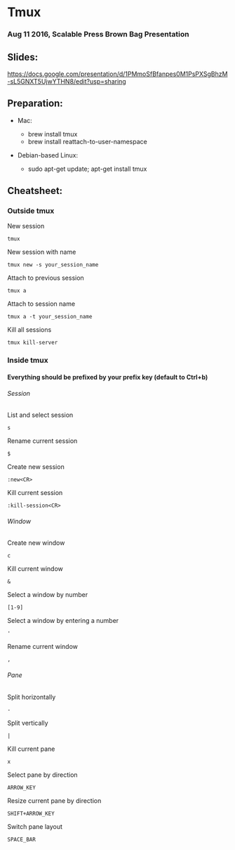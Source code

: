 # Tmux
### Aug 11 2016, Scalable Press Brown Bag Presentation

## Slides:
https://docs.google.com/presentation/d/1PMmoSfBfanpes0M1PsPXSgBhzM-sL5GNXT5UjwYTHN8/edit?usp=sharing

## Preparation:
- Mac:
  - brew install tmux
  - brew install reattach-to-user-namespace

- Debian-based Linux:
  - sudo apt-get update; apt-get install tmux 

## Cheatsheet:

### Outside tmux
New session
```
tmux
```
New session with name
```
tmux new -s your_session_name
```
Attach to previous session
```
tmux a
```
Attach to session name
```
tmux a -t your_session_name
```
Kill all sessions
```
tmux kill-server
```
### Inside tmux
#### Everything should be prefixed by your prefix key (default to Ctrl+b)

###### Session
List and select session
```
s
```
Rename current session
```
$
```
Create new session
```
:new<CR>
```
Kill current session
```
:kill-session<CR>
```
###### Window
Create new window
```
c
```
Kill current window
```
&
```
Select a window by number
```
[1-9]
```
Select a window by entering a number
```
'
```
Rename current window
```
,
```
###### Pane
Split horizontally
```
-
```
Split vertically
```
|
```
Kill current pane
```
x
```
Select pane by direction
```
ARROW_KEY
```
Resize current pane by direction
```
SHIFT+ARROW_KEY
```
Switch pane layout
```
SPACE_BAR
```
